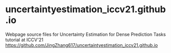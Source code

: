 # uncertaintyestimation_iccv21.github.io
Webpage source files for Uncertainty Estimation for Dense Prediction Tasks tutorial at ICCV'21
https://github.com/JingZhang617/uncertaintyestimation_iccv21.github.io

